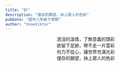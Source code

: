 ```yaml
---
title: "彩"
description: "僅存的願望，抹上眾人的色彩"
pubDate: "國中八年級下學期"
author: "SnowViktor"
---
```


泯沒的溫情，了無意義的頭彩  
欲留下足跡，帶不走一片雲彩  
何力不從心，讓世界充滿光彩  
僅存的願望，抹上眾人的色彩

<style>
    p {
        text-align: center
    }
</style>